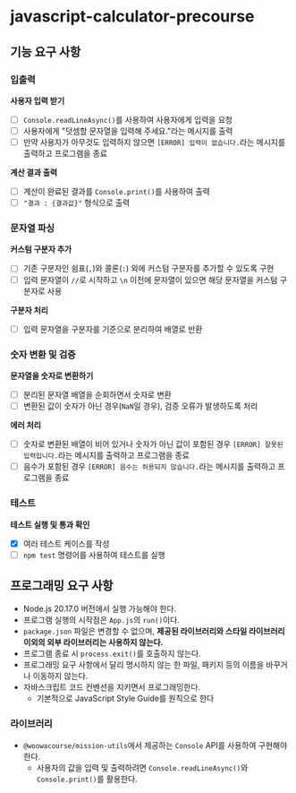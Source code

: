 # javascript-calculator-precourse

## 기능 요구 사항

### 입출력

**사용자 입력 받기**

- [ ] `Console.readLineAsync()`를 사용하여 사용자에게 입력을 요청
- [ ] 사용자에게 "덧셈할 문자열을 입력해 주세요."라는 메시지를 출력
- [ ] 만약 사용자가 아무것도 입력하지 않으면 `[ERROR] 입력이 없습니다.`라는 메시지를 출력하고 프로그램을 종료

**계산 결과 출력**

- [ ] 계산이 완료된 결과를 `Console.print()`를 사용하여 출력
- [ ] `"결과 : {결과값}"` 형식으로 출력

### 문자열 파싱

**커스텀 구분자 추가**

- [ ] 기존 구분자인 쉼표(`,`)와 콜론(`:`) 외에 커스텀 구분자를 추가할 수 있도록 구현
- [ ] 입력 문자열이 `//`로 시작하고 `\n` 이전에 문자열이 있으면 해당 문자열을 커스텀 구분자로 사용

**구분자 처리**

- [ ] 입력 문자열을 구분자를 기준으로 분리하여 배열로 반환

### 숫자 변환 및 검증

**문자열을 숫자로 변환하기**

- [ ] 분리된 문자열 배열을 순회하면서 숫자로 변환
- [ ] 변환된 값이 숫자가 아닌 경우(`NaN`일 경우), 검증 오류가 발생하도록 처리

**에러 처리**

- [ ] 숫자로 변환된 배열이 비어 있거나 숫자가 아닌 값이 포함된 경우 `[ERROR] 잘못된 입력입니다.`라는 메시지를 출력하고 프로그램을 종료
- [ ] 음수가 포함된 경우 `[ERROR] 음수는 허용되지 않습니다.`라는 메시지를 출력하고 프로그램을 종료

### 테스트

**테스트 실행 및 통과 확인**

- [x] 여러 테스트 케이스를 작성
- [ ] `npm test` 명령어를 사용하여 테스트를 실행

## 프로그래밍 요구 사항

- Node.js 20.17.0 버전에서 실행 가능해야 한다.
- 프로그램 실행의 시작점은 `App.js`의 `run()`이다.
- `package.json` 파일은 변경할 수 없으며, **제공된 라이브러리와 스타일 라이브러리 이외의 외부 라이브러리는 사용하지 않는다.**
- 프로그램 종료 시 `process.exit()`를 호출하지 않는다.
- 프로그래밍 요구 사항에서 달리 명시하지 않는 한 파일, 패키지 등의 이름을 바꾸거나 이동하지 않는다.
- 자바스크립트 코드 컨벤션을 지키면서 프로그래밍한다.
  - 기본적으로 JavaScript Style Guide를 원칙으로 한다

### 라이브러리

- `@woowacourse/mission-utils`에서 제공하는 `Console` API를 사용하여 구현해야 한다.
  - 사용자의 값을 입력 및 출력하려면 `Console.readLineAsync()`와 `Console.print()`를 활용한다.
